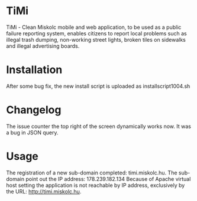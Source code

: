 # TiMi
TiMi - Clean Miskolc mobile and web application, to be used as a public failure reporting system, enables citizens to report local problems such as illegal trash dumping, non-working street lights, broken tiles on sidewalks and illegal advertising boards.

# Installation
After some bug fix, the new install script is uploaded as installscript1004.sh

# Changelog
The issue counter the top right of the screen dynamically works now. It was a bug in JSON query.

# Usage
The registration of a new sub-domain completed: timi.miskolc.hu. The sub-domain point out the IP address: 178.239.182.134
Because of Apache virtual host setting the application is not reachable by IP address, exclusively by the URL: http://timi.miskolc.hu.

